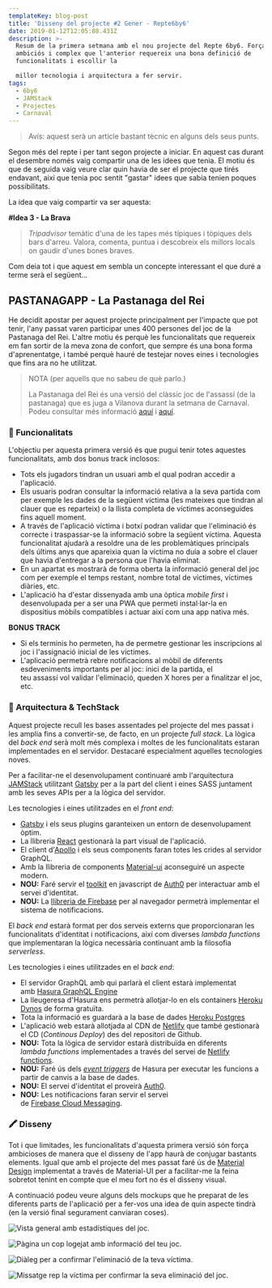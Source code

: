 ```yaml
---
templateKey: blog-post
title: 'Disseny del projecte #2 Gener - Repte6by6'
date: 2019-01-12T12:05:08.431Z
description: >-
  Resum de la primera setmana amb el nou projecte del Repte 6by6. Força més
  ambiciós i complex que l'anterior requereix una bona definició de
  funcionalitats i escollir la

  millor tecnologia i arquitectura a fer servir.
tags:
  - 6by6
  - JAMStack
  - Projectes
  - Carnaval
---
```

> Avís: aquest serà un article bastant tècnic en alguns dels seus punts.

Segon més del repte i per tant segon projecte a iniciar. En aquest cas durant el desembre només vaig compartir una de les idees que tenia. El motiu és que de seguida vaig veure clar quin havia de ser el projecte que tirés endavant, així que tenia poc sentit "gastar" idees que sabia tenien poques possibilitats.

La idea que vaig compartir va ser aquesta:

**\#Idea 3 - La Brava**

> _Tripadvisor_ temàtic d'una de les tapes més típiques i tòpiques dels bars d'arreu. Valora, comenta, puntua i descobreix els millors locals on gaudir d'unes bones braves.

Com deia tot i que aquest em sembla un concepte interessant el que duré a terme serà el següent...

## PASTANAGAPP - La Pastanaga del Rei

He decidit apostar per aquest projecte principalment per l'impacte que pot tenir, l'any passat varen participar unes 400 persones del joc de la Pastanaga del Rei. L'altre motiu és perquè les funcionalitats que requereix em fan sortir de la meva zona de confort, que sempre és una bona forma d'aprenentatge, i també perquè hauré de testejar noves eines i tecnologies que fins ara no he utilitzat.

> NOTA (per aquells que no sabeu de què parlo.)
>
> La Pastanaga del Rei és una versió del clàssic joc de l'assassí (de la pastanaga) que es juga a Vilanova durant la setmana de Carnaval. Podeu consultar més informació [aquí](https://www.facebook.com/La-Pastanaga-del-Rei-215137488677765/) i [aquí](http://lapastanagadelrei.blogspot.com/).

### 📝 Funcionalitats

L'objectiu per aquesta primera versió és que pugui tenir totes aquestes funcionalitats, amb dos bonus track inclosos:

* Tots els jugadors tindran un usuari amb el qual podran accedir a l'aplicació.
* Els usuaris podran consultar la informació relativa a la seva partida com per exemple les dades de la següent víctima (les mateixes que tindran al clauer que es reparteix) o la llista completa de víctimes aconseguides fins aquell moment.
* A través de l'aplicació víctima i botxí podran validar que l'eliminació és correcte i traspassar-se la informació sobre la següent víctima. Aquesta funcionalitat ajudarà a resoldre una de les problemàtiques principals dels últims anys que apareixia quan la víctima no duia a sobre el clauer que havia d'entregar a la persona que l'havia eliminat.
* En un apartat es mostrarà de forma oberta la informació general del joc com per exemple el temps restant, nombre total de víctimes, víctimes diàries, etc.
* L'aplicació ha d'estar dissenyada amb una òptica _mobile first_ i desenvolupada per a ser una PWA que permeti instal·lar-la en dispositius mòbils compatibles i actuar així com una app nativa més.

**BONUS TRACK**

* Si els terminis ho permeten, ha de permetre gestionar les inscripcions al joc i l'assignació inicial de les víctimes.
* L'aplicació permetrà rebre notificacions al mòbil de diferents esdeveniments importants per al joc: inici de la partida, el teu assassí vol validar l'eliminació, queden X hores per a finalitzar el joc, etc.

### 🧰 Arquitectura & TechStack

Aquest projecte recull les bases assentades pel projecte del mes passat i les amplia fins a convertir-se, de facto, en un projecte _full stack_.  La lògica del _back end_ serà molt més complexa i moltes de les funcionalitats estaran implementades en el servidor. Destacaré especialment aquelles tecnologies noves.

Per a facilitar-ne el desenvolupament continuaré amb l'arquitectura [JAMStack](https://jamstack.org/) utilitzant [Gatsby](https://www.gatsbyjs.com/) per a la part del client i eines SASS juntament amb les seves APIs per a la lògica del servidor.

Les tecnologies i eines utilitzades en el _front end_:

* [Gatsby](https://github.com/gatsbyjs/gatsby) i els seus plugins garanteixen un entorn de desenvolupament òptim.
* La llibreria [React](https://github.com/facebook/react/) gestionarà la part visual de l'aplicació.
* El client d'[Apollo](https://github.com/apollographql/apollo-client) i els seus components faran totes les crides al servidor GraphQL.
* Amb la llibreria de components [Material-ui](https://github.com/mui-org/material-ui) aconseguiré un aspecte modern.
* **NOU:** Faré servir el [toolkit](https://github.com/auth0/auth0.js) en javascript de [Auth0](https://auth0.com/) per interactuar amb el servei d'identitat.
* **NOU:** La [llibreria de Firebase](https://github.com/firebase/firebase-js-sdk)  per al navegador permetrà implementar el sistema de notificacions.

El _back end_ estarà format per dos serveis externs que proporcionaran les funcionalitats d'identitat i notificacions, així com diverses _lambda functions_ que implementaran la lògica necessària continuant amb la filosofia _serverless_.

Les tecnologies i eines utilitzades en el _back end_:

* El servidor GraphQL amb qui parlarà el client estarà implementat amb [Hasura GraphQL Engine](https://github.com/hasura/graphql-engine)
* La lleugeresa d'Hasura ens permetrà allotjar-lo en els containers [Heroku Dynos](https://www.heroku.com/) de forma gratuïta.
* Tota la informació es guardarà a la base de dades [Heroku Postgres](https://www.heroku.com/)
* L'aplicació web estarà allotjada al CDN de [Netlify](https://www.netlify.com/) que també gestionarà el CD (_Continous Deploy_) des del repositori de Github.
* **NOU:** Tota la lògica de servidor estarà distribuïda en diferents _lambda functions_ implementades a través del servei de [Netlify functions](https://www.netlify.com/features/functions/).
* **NOU:** Faré ús dels [_event triggers_](https://hasura.io/event-triggers) de Hasura per executar les funcions a partir de canvis a la base de dades.
* **NOU:** El servei d'identitat el proveirà [Auth0](https://auth0.com/).
* **NOU:** Les notificacions faran servir el servei de [Firebase Cloud Messaging](https://firebase.google.com/products/cloud-messaging/).

### 🖍️ Disseny

Tot i que limitades, les funcionalitats d'aquesta primera versió són força ambicioses de manera que el disseny de l'app haurà de conjugar bastants elements. Igual que amb el projecte del mes passat faré ús de [Material Design](https://material.io/) implementat a través de Material-UI per a facilitar-me la feina sobretot tenint en compte que el meu fort no és el disseny visual.

A continuació podeu veure alguns dels mockups que he preparat de les diferents parts de l'aplicació per a fer-vos una idea de quin aspecte tindrà (en la versió final segurament canviaran coses).

![](/img/6by6january-generalview.png "Vista general amb estadístiques del joc.")

![](/img/6by6january-playerview.png "Pàgina un cop logejat amb informació del teu joc.")

![](/img/6by6january-validatekill.png "Diàleg per a confirmar l'eliminació de la teva víctima.")

![](/img/6by6january-killtoconfirm.png "Missatge rep la víctima per confirmar la seva eliminació del joc.")
